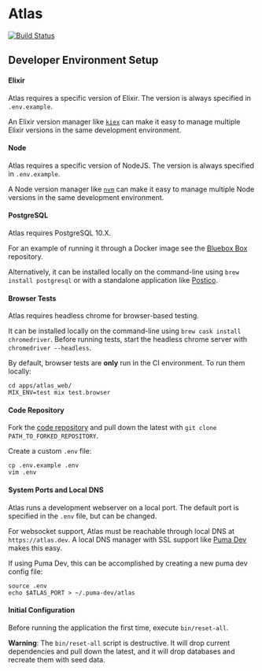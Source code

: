 # Atlas

[![Build Status](https://travis-ci.com/chrislaskey/atlas.svg?branch=master)](https://travis-ci.com/chrislaskey/atlas)

## Developer Environment Setup

#### Elixir

Atlas requires a specific version of Elixir. The version is always specified in `.env.example`.

An Elixir version manager like [`kiex`](https://github.com/taylor/kiex) can make it easy to manage multiple Elixir versions in the same development environment.

#### Node

Atlas requires a specific version of NodeJS. The version is always specified in `.env.example`.

A Node version manager like [`nvm`](https://github.com/creationix/nvm) can make it easy to manage multiple Node versions in the same development environment.

#### PostgreSQL

Atlas requires PostgreSQL 10.X.

For an example of running it through a Docker image see the [Bluebox Box](https://github.ibm.com/bluebox/box) repository.

Alternatively, it can be installed locally on the command-line using `brew install postgresql` or with a standalone application like [Postico](https://eggerapps.at/postico/).

#### Browser Tests

Atlas requires headless chrome for browser-based testing.

It can be installed locally on the command-line using `brew cask install chromedriver`. Before running tests, start the headless chrome server with `chromedriver --headless`.

By default, browser tests are **only** run in the CI environment. To run them locally:

```
cd apps/atlas_web/
MIX_ENV=test mix test.browser
```

#### Code Repository

Fork the [code repository](https://github.ibm.com/bluebox/atlas) and pull down the latest with `git clone PATH_TO_FORKED_REPOSITORY`.

Create a custom `.env` file:

```
cp .env.example .env
vim .env
```

#### System Ports and Local DNS

Atlas runs a development webserver on a local port. The default port is specified in the `.env` file, but can be changed.

For websocket support, Atlas must be reachable through local DNS at `https://atlas.dev`. A local DNS manager with SSL support like [Puma Dev](https://github.com/puma/puma-dev) makes this easy.

If using Puma Dev, this can be accomplished by creating a new puma dev config file:

```
source .env
echo $ATLAS_PORT > ~/.puma-dev/atlas
```

#### Initial Configuration

Before running the application the first time, execute `bin/reset-all`.

**Warning**: The `bin/reset-all` script is destructive. It will drop current dependencies and pull down the latest, and it will drop databases and recreate them with seed data.
